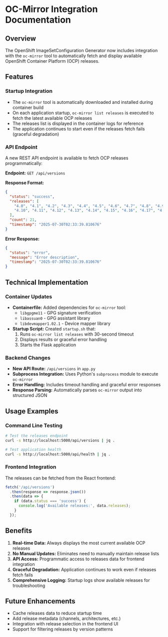 # OC-Mirror Integration Documentation

## Overview
The OpenShift ImageSetConfiguration Generator now includes integration with the `oc-mirror` tool to automatically fetch and display available OpenShift Container Platform (OCP) releases.

## Features

### Startup Integration
- The `oc-mirror` tool is automatically downloaded and installed during container build
- On each application startup, `oc-mirror list releases` is executed to fetch the latest available OCP releases
- The releases list is displayed in the container logs for reference
- The application continues to start even if the releases fetch fails (graceful degradation)

### API Endpoint
A new REST API endpoint is available to fetch OCP releases programmatically:

**Endpoint:** `GET /api/versions`

**Response Format:**
```json
{
  "status": "success",
  "releases": [
    "4.0", "4.1", "4.2", "4.3", "4.4", "4.5", "4.6", "4.7", "4.8", "4.9",
    "4.10", "4.11", "4.12", "4.13", "4.14", "4.15", "4.16", "4.17", "4.18", "4.19", "4.20"
  ],
  "count": 21,
  "timestamp": "2025-07-30T02:33:39.810676"
}
```

**Error Response:**
```json
{
  "status": "error",
  "message": "Error description",
  "timestamp": "2025-07-30T02:33:39.810676"
}
```

## Technical Implementation

### Container Updates
- **Containerfile:** Added dependencies for `oc-mirror` tool:
  - `libgpgme11` - GPG signature verification
  - `libassuan0` - GPG assistant library
  - `libdevmapper1.02.1` - Device mapper library
- **Startup Script:** Created `startup.sh` that:
  1. Runs `oc-mirror list releases` with 30-second timeout
  2. Displays results or graceful error handling
  3. Starts the Flask application

### Backend Changes
- **New API Route:** `/api/versions` in `app.py`
- **Subprocess Integration:** Uses Python's `subprocess` module to execute `oc-mirror`
- **Error Handling:** Includes timeout handling and graceful error responses
- **Response Parsing:** Automatically parses `oc-mirror` output into structured JSON

## Usage Examples

### Command Line Testing
```bash
# Test the releases endpoint
curl -s http://localhost:5000/api/versions | jq .

# Test application health
curl -s http://localhost:5000/api/health | jq .
```

### Frontend Integration
The releases can be fetched from the React frontend:
```javascript
fetch('/api/versions')
  .then(response => response.json())
  .then(data => {
    if (data.status === 'success') {
      console.log('Available releases:', data.releases);
    }
  });
```

## Benefits
1. **Real-time Data:** Always displays the most current available OCP releases
2. **No Manual Updates:** Eliminates need to manually maintain release lists
3. **API Access:** Programmatic access to releases data for frontend integration
4. **Graceful Degradation:** Application continues to work even if releases fetch fails
5. **Comprehensive Logging:** Startup logs show available releases for troubleshooting

## Future Enhancements
- Cache releases data to reduce startup time
- Add release metadata (channels, architectures, etc.)
- Integration with release selection in the frontend UI
- Support for filtering releases by version patterns

